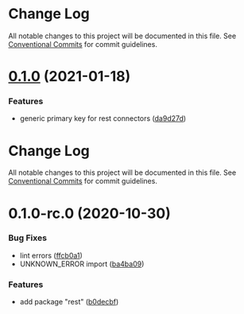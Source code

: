 # Change Log

All notable changes to this project will be documented in this file.
See [Conventional Commits](https://conventionalcommits.org) for commit guidelines.

# [0.1.0](https://github.com/Jepria/jfront-core/compare/@jfront/core-rest@0.1.0-rc.0...@jfront/core-rest@0.1.0) (2021-01-18)


### Features

* generic primary key for rest connectors ([da9d27d](https://github.com/Jepria/jfront-core/commit/da9d27daa4be402a1cda9c58b4ec27b1ffe656a0))





# Change Log

All notable changes to this project will be documented in this file. See
[Conventional Commits](https://conventionalcommits.org) for commit guidelines.

# 0.1.0-rc.0 (2020-10-30)

### Bug Fixes

- lint errors
  ([ffcb0a1](https://github.com/Jepria/jfront-core/commit/ffcb0a172bbd310b45d6aa873394d5625740833c))
- UNKNOWN_ERROR import
  ([ba4ba09](https://github.com/Jepria/jfront-core/commit/ba4ba09893dbdd401872e626242e7823aa093cba))

### Features

- add package "rest"
  ([b0decbf](https://github.com/Jepria/jfront-core/commit/b0decbfd393b5e0be58f13addeee810f06f68729))
